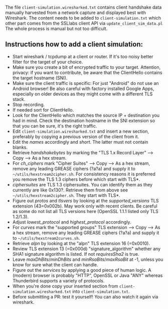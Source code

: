 The file `client-simulation.wiresharked.txt` contains client handshake data manually harvested from a network capture and displayed best with Wireshark.
The content needs to be added to `client-simulation.txt` which other part comes from the SSLlabs client API via `update_client_sim_data.pl`
The whole process is manual but not too difficult.

## Instructions how to add a client simulation:

* Start wireshark / tcpdump at a client or router. If it's too noisy better filter for the target of your choice.
* Make sure you create a bit of encrypted traffic to your target. Attention, privacy: if you want to contribute, be aware that the ClientHello contains the target hostname (SNI).
* Make sure the client traffic is specific: For just "Android" do not use an Android browser! Be also careful with factory installed Google Apps, especially on older devices as they might come with a different TLS stack.
* Stop recording.
* If needed sort for ClientHello.
* Look for the ClientHello which matches the source IP + destination you had in mind. Check the destination hostname in the SNI extension so that you can be sure, it's the right traffic.
* Edit `client-simulation.wiresharked.txt` and insert a new section, preferably by copying a previous version of the client from it.
* Edit the *names* accordingly and *short*. The latter must not contain blanks.
* Retrieve *handshakebytes* by marking the "TLS 1.x Record Layer" --> Copy --> As a hex stream.
* For *ch_ciphers* mark "Cipher Suites" --> Copy --> As a hex stream, remove any leading GREASE ciphers (?a?a) and supply it to `~/utils/hexstream2cipher.sh`. For consistency reasons it is preferred you remove the TLS 1.3 ciphers before which start with TLS\*.
* *ciphersuites* are TLS 1.3 ciphersuites. You can identify them as they currently are like 0x130?. Retrieve them from above see `~/utils/hexstream2cipher.sh`. They start with TLS\*.
* Figure out *protos* and *tlsvers* by looking at the *supported_versions* TLS extension (43=0x002b). May work only with recent clients. Be careful as some do not list all TLS versions here (OpenSSL 1.1.1 listed only TLS 1.2/1.3).
* Adjust *lowest_protocol* and *highest_protocol* accordingly.
* For *curves* mark the "supported groups" TLS extension --> Copy --> As a hex stream, remove any leading GREASE ciphers (?a?a) and supply it to `~/utils/hexstream2curves.sh`.
* Retrieve *alpn* by looking at the "alpn" TLS extension 16 (=0x0010).
* Review TLS extension 13 (=0x000d) "signature_algorithm" whether any SHA1 signature algorithm is listed. If not *requiresSha2* is true.
* Leave *maxDhBits*/*minDhBits* and *minRsaBits*/*maxRsaBit* at -1, unless you know for sure what the client can handle.
* Figure out the *services* by applying a good piece of human logic. A (modern) browser is probably "HTTP", OpenSSL or Java "ANY"  whereas Thunderbird supports a variety of protocols.
* When you're done copy your inserted section from `client-simulation.wiresharked.txt` into `client-simulation.txt`.
* Before submitting a PR: test it yourself! You can also watch it again via wireshark.
